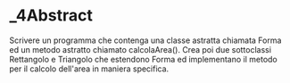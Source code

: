 # _4Abstract
Scrivere un programma che contenga una classe astratta chiamata Forma ed un metodo astratto chiamato calcolaArea().
Crea poi due sottoclassi Rettangolo e Triangolo che estendono Forma ed implementano il metodo per il calcolo dell'area in maniera specifica.
